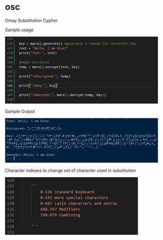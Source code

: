# osc
Omay Substitution Cypher

Sample usage

![implementation](https://github.com/MarOmay/osc/blob/main/preview/sample-implementation.PNG)


Sample Output

![output](https://github.com/MarOmay/osc/blob/main/preview/sample-output.PNG)


Character indexes to change set of character used in substitution

![charindex](https://github.com/MarOmay/osc/blob/main/preview/chars-index.PNG)
